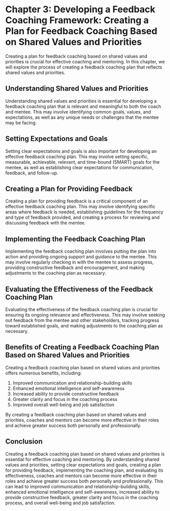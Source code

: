Chapter 3: Developing a Feedback Coaching Framework: Creating a Plan for Feedback Coaching Based on Shared Values and Priorities
================================================================================================================================

Creating a plan for feedback coaching based on shared values and priorities is crucial for effective coaching and mentoring. In this chapter, we will explore the process of creating a feedback coaching plan that reflects shared values and priorities.

Understanding Shared Values and Priorities
------------------------------------------

Understanding shared values and priorities is essential for developing a feedback coaching plan that is relevant and meaningful to both the coach and mentee. This may involve identifying common goals, values, and expectations, as well as any unique needs or challenges that the mentee may be facing.

Setting Expectations and Goals
------------------------------

Setting clear expectations and goals is also important for developing an effective feedback coaching plan. This may involve setting specific, measurable, achievable, relevant, and time-bound (SMART) goals for the mentee, as well as establishing clear expectations for communication, feedback, and follow-up.

Creating a Plan for Providing Feedback
--------------------------------------

Creating a plan for providing feedback is a critical component of an effective feedback coaching plan. This may involve identifying specific areas where feedback is needed, establishing guidelines for the frequency and type of feedback provided, and creating a process for reviewing and discussing feedback with the mentee.

Implementing the Feedback Coaching Plan
---------------------------------------

Implementing the feedback coaching plan involves putting the plan into action and providing ongoing support and guidance to the mentee. This may involve regularly checking in with the mentee to assess progress, providing constructive feedback and encouragement, and making adjustments to the coaching plan as necessary.

Evaluating the Effectiveness of the Feedback Coaching Plan
----------------------------------------------------------

Evaluating the effectiveness of the feedback coaching plan is crucial for ensuring its ongoing relevance and effectiveness. This may involve seeking out feedback from the mentee and other stakeholders, tracking progress toward established goals, and making adjustments to the coaching plan as necessary.

Benefits of Creating a Feedback Coaching Plan Based on Shared Values and Priorities
-----------------------------------------------------------------------------------

Creating a feedback coaching plan based on shared values and priorities offers numerous benefits, including:

1. Improved communication and relationship-building skills
2. Enhanced emotional intelligence and self-awareness
3. Increased ability to provide constructive feedback
4. Greater clarity and focus in the coaching process
5. Improved overall well-being and job satisfaction

By creating a feedback coaching plan based on shared values and priorities, coaches and mentors can become more effective in their roles and achieve greater success both personally and professionally.

Conclusion
----------

Creating a feedback coaching plan based on shared values and priorities is essential for effective coaching and mentoring. By understanding shared values and priorities, setting clear expectations and goals, creating a plan for providing feedback, implementing the coaching plan, and evaluating its effectiveness, coaches and mentors can become more effective in their roles and achieve greater success both personally and professionally. This can lead to improved communication and relationship-building skills, enhanced emotional intelligence and self-awareness, increased ability to provide constructive feedback, greater clarity and focus in the coaching process, and overall well-being and job satisfaction.
